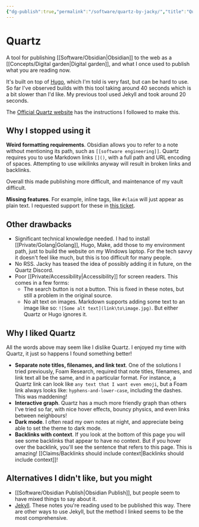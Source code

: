 ```yaml
---
{"dg-publish":true,"permalink":"/software/quartz-by-jacky/","title":"Quartz"}
---
```



# Quartz

A tool for publishing [[Software/Obsidian\|Obsidian]] to the web as a [[Concepts/Digital garden\|Digital garden]], and what I once used to publish what you are reading now.

It's built on top of [Hugo](Hugo.md), which I'm told is very fast, but can be hard to use. So far I've observed builds with this tool taking around 40 seconds which is a bit slower than I'd like. My previous tool used Jekyll and took around 20 seconds.

The [Official Quartz website](http://quartz.jzhao.xyz/) has the instructions I followed to make this.

## Why I stopped using it

**Weird formatting requirements**. Obsidian allows you to refer to a note without mentioning its path, such as `[[software engineering]]`. Quartz requires you to use Markdown links `[]()`, with a full path and URL encoding of spaces. Attempting to use wikilinks anyway will result in broken links and backlinks.

Overall this made publishing more difficult, and maintenance of my vault difficult.

**Missing features**. For example, inline tags, like `#claim`  will just appear as plain text. I requested support for these in [this ticket](https://github.com/jackyzha0/quartz/issues/161).

## Other drawbacks

- Significant technical knowledge needed. I had to install [[Private/Golang\|Golang]], Hugo, Make, add those to my environment path, just to build the website on my Windows laptop. For the tech savvy it doesn't feel like much, but this is too difficult for many people. 
- No RSS. Jacky has teased the idea of possibly adding it in future, on the Quartz Discord.
- Poor [[Private/Accessibility\|Accessibility]] for screen readers. This comes in a few forms:
	- The search button is not a button. This is fixed in these notes, but still a problem in the original source.
	- No alt text on images. Markdown supports adding some text to an image like so: `![Some alt text](link\to\image.jpg)`. But either Quartz or Hugo ignores it.

## Why I liked Quartz

All the words above may seem like I dislike Quartz. I enjoyed my time with Quartz, it just so happens I found something better!

- **Separate note titles, filenames, and link text**. One of the solutions I tried previously, Foam Research, required that note titles, filenames, and link text all be the same, and in a particular format. For instance, a Quartz link can look like `any text that I want even emoji`, but a Foam link always looks like:  `hyphens-and-lower-case`, including the dashes. This was maddening!
- **Interactive graph**. Quartz has a much more friendly graph than others I've tried so far, with nice hover effects, bouncy physics, and even links between neighbours!
- **Dark mode**. I often read my own notes at night, and appreciate being able to set the theme to dark mode.
- **Backlinks with context**. If you look at the bottom of this page you will see some backlinks that appear to have no context. But if you hover over the backlink, you'll see the sentence that refers to this page. This is amazing! [[Claims/Backlinks should include context\|Backlinks should include context]]!

## Alternatives I didn't like, but you might

- [[Software/Obsidian Publish\|Obsidian Publish]], but people seem to have mixed things to say about it.
- [Jekyll](https://maximevaillancourt.com/blog/setting-up-your-own-digital-garden-with-jekyll). These notes you're reading used to be published this way. There are other ways to use Jekyll, but the method I linked seems to be the most comprehensive.
